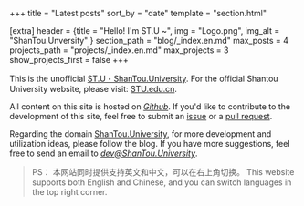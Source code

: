 +++
title = "Latest posts"
sort_by = "date"
template = "section.html"

[extra]
header = {title = "Hello! I'm ST.U ~", img = "Logo.png", img_alt = "ShanTou.Unversity" }
section_path = "blog/_index.en.md"
max_posts = 4
projects_path = "projects/_index.en.md"
max_projects = 3
show_projects_first = false
+++

This is the unofficial [ST.U・ShanTou.University](https://ShanTou.University). For the official Shantou University website, please visit: [STU.edu.cn](https://www.stu.edu.cn/).

All content on this site is hosted on *[Github](https://github.com/ShanTouUniversity)*. If you'd like to contribute to the development of this site, feel free to submit an [issue](https://github.com/ShanTouUniversity/www/issues) or a [pull request](https://github.com/ShanTouUniversity/www/pulls).

Regarding the domain [ShanTou.University](https://ShanTou.University), for more development and utilization ideas, please follow the blog. If you have more suggestions, feel free to send an email to *[dev@ShanTou.University](mailto:dev@ShanTou.University)*.

> 
> PS： 本网站同时提供支持英文和中文，可以在右上角切换。
> This website supports both English and Chinese, and you can switch languages in the top right corner.

